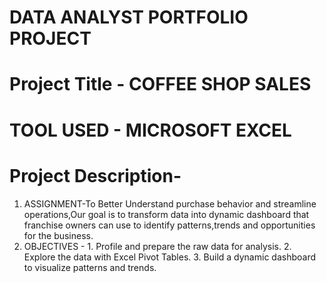 # DATA ANALYST PORTFOLIO PROJECT
# Project Title - COFFEE SHOP SALES
# TOOL USED - MICROSOFT EXCEL
# Project Description-
 1. ASSIGNMENT-To Better Understand purchase behavior and streamline operations,Our goal is to transform data into dynamic dashboard that franchise owners can use to identify patterns,trends and opportunities for 
               the business.
 2. OBJECTIVES - 1. Profile and prepare the raw data for analysis.
                 2. Explore the data with Excel Pivot Tables.
                 3. Build a dynamic dashboard to visualize patterns and trends.

